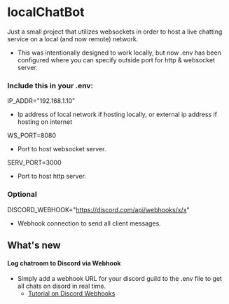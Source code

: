 # localChatBot

Just a small project that utilizes websockets in order to host a live chatting service on a local (and now remote) network. 

* This was intentionally designed to work locally, but now .env has been configured where you can specify outside port for http & websocket server.

### Include this in your .env: 

IP_ADDR="192.168.1.10" 
* Ip address of local network if hosting locally, or external ip address if hosting on internet

WS_PORT=8080
* Port to host websocket server.

SERV_PORT=3000
* Port to host http server.

### Optional

DISCORD_WEBHOOK="https://discord.com/api/webhooks/x/x"
* Webhook connection to send all client messages.

## What's new 
#### Log chatroom to Discord via Webhook
* Simply add a webhook URL for your discord guild to the .env file to get all chats on disord in real time.
    * [Tutorial on Discord Webhooks](https://www.youtube.com/watch?v=zxi926qhP7w)
